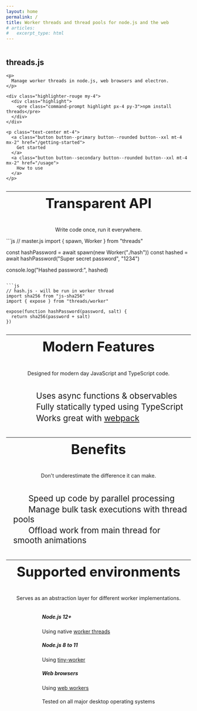 ```yaml
---
layout: home
permalink: /
title: Worker threads and thread pools for node.js and the web
# articles:
#   excerpt_type: html
---
```


<style>
  article a:not(.button) {
    font-weight: inherit;
  }

  section {
    align-items: center;
    display: flex;
    flex-direction: column;
  }
  section h2 {
    border: none;
    font-size: 2.3rem;
    line-height: 100%;
    margin-top: 0;
  }
  .index-features ul {
    font-size: 1.4rem;
    list-style-type: none;
    padding-left: 1.2rem;
  }
  .index-features ul > li {
    margin: 0.2rem 0;
  }
  .index-feature-icon {
    display: inline-block;
    margin-right: 1rem;
    text-align: center;
    width: 1.2rem;
  }

  .card__header {
    color: inherit !important;
    cursor: default !important;
    text-decoration: none !important;
  }
  .card__header > h4 {
    color: inherit;
  }
  .card__header > h4 > i {
    margin: 0 0.1rem;
  }

  .card-flex {
    flex-basis: 90% !important;
  }
  @media (min-width: 600px) {
    .card-flex {
      flex-basis: 46% !important;
    }
  }
  @media (min-width: 800px) {
    .card-flex {
      flex-basis: 28% !important;
    }
  }

  .highlight pre {
    border-radius: 0.4rem;
  }

  .highlight pre.command-prompt {
    color: #f8f8f8;
  }

  .command-prompt:before {
    content: "> ";
    opacity: 0.8;
  }
</style>

<section class="hero" style="position: relative">
  <div class="my-5">
    <h1>threads.js</h1>

    <p>
      Manage worker threads in node.js, web browsers and electron.
    </p>

    <div class="highlighter-rouge my-4">
      <div class="highlight">
        <pre class="command-prompt highlight px-4 py-3">npm install threads</pre>
      </div>
    </div>

    <p class="text-center mt-4">
      <a class="button button--primary button--rounded button--xxl mt-4 mx-2" href="/getting-started">
        Get started
      </a>
      <a class="button button--secondary button--rounded button--xxl mt-4 mx-2" href="/usage">
        How to use
      </a>
    </p>
  </div>
</section>

<hr />

<section class="index-features my-5">
  <h2 class="text-center">Transparent API</h2>

  <p class="mt-3 text-center" markdown="1">
    Write code once, run it everywhere.
  </p>

  <div class="d-flex flex-column" markdown="1">
```js
// master.js
import { spawn, Worker } from "threads"

const hashPassword = await spawn(new Worker("./hash"))
const hashed = await hashPassword("Super secret password", "1234")

console.log("Hashed password:", hashed)
```

```js
// hash.js - will be run in worker thread
import sha256 from "js-sha256"
import { expose } from "threads/worker"

expose(function hashPassword(password, salt) {
  return sha256(password + salt)
})
```
  </div>
</section>

<hr />

<section class="index-features my-5">
  <h2 class="text-center">Modern Features</h2>

  <p class="mt-3 text-center" markdown="1">
    Designed for modern day JavaScript and TypeScript code.
  </p>

  <ul class="mt-3">
    <li>
      <span class="index-feature-icon"><i class="fab fa-js-square"></i></span>
      Uses async functions &amp; observables
    </li>
    <li>
      <span class="index-feature-icon"><i class="fas fa-check-square"></i></span>
      Fully statically typed using TypeScript
    </li>
    <li>
      <span class="index-feature-icon"><i class="fas fa-box"></i></span>
      Works great with <a href="https://webpack.js.org/" rel="nofollow noopener" target="_blank">webpack</a>
    </li>
  </ul>
</section>

<hr />

<section class="index-features my-5">
  <h2 class="text-center">Benefits</h2>

  <p class="mt-3 text-center" markdown="1">
    Don't underestimate the difference it can make.
  </p>

  <ul class="mt-3">
    <li>
      <span class="index-feature-icon"><i class="fas fa-forward"></i></span>
      Speed up code by parallel processing
    </li>
    <li>
      <span class="index-feature-icon"><i class="fas fa-list-alt"></i></span>
      Manage bulk task executions with thread pools
    </li>
    <li>
      <span class="index-feature-icon"><i class="fas fa-desktop"></i></span>
      Offload work from main thread for smooth animations
    </li>
  </ul>
</section>

<hr />

<section class="index-features my-5">
  <h2 class="text-center">Supported environments</h2>

  <p class="mt-3 text-center" markdown="1">
    Serves as an abstraction layer for different worker implementations.
  </p>

  <div class="mt-1">
    <div class="grid" style="justify-content: center">
      <div class="card cell m-3 card-flex">
        <div class="card__content text-center">
          <div class="card__header">
            <h4><i class="fab fa-node-js"></i></h4>
          </div>
          <p>
            <h5>Node.js 12+</h5>
            Using native <a href="https://nodejs.org/api/worker_threads.html" rel="nofollow noopener" target="_blank">worker threads</a>
          </p>
        </div>
      </div>
      <div class="card cell m-3 card-flex">
        <div class="card__content text-center">
          <div class="card__header">
            <h4><i class="fab fa-node-js"></i></h4>
          </div>
          <p>
            <h5>Node.js 8 to 11</h5>
            Using <a href="https://github.com/avoidwork/tiny-worker" rel="nofollow noopener" target="_blank">tiny-worker</a>
          </p>
        </div>
      </div>
      <div class="card cell m-3 card-flex">
        <div class="card__content text-center">
          <div class="card__header">
            <h4>
              <i class="fab fa-chrome"></i>
              <i class="fab fa-firefox"></i>
              <i class="fab fa-safari"></i>
              <i class="fab fa-edge"></i>
            </h4>
          </div>
          <p>
            <h5>Web browsers</h5>
            Using <a href="https://developer.mozilla.org/en-US/docs/Web/API/Web_Workers_API" rel="nofollow noopener" target="_blank">web workers</a>
          </p>
        </div>
      </div>
      <div class="card cell cell--sm-11 cell--lg-4 m-3">
        <div class="card__content text-center">
          <div class="card__header">
            <h4>
              <i class="fab fa-windows"></i>
              <i class="fab fa-apple"></i>
              <i class="fab fa-linux"></i>
            </h4>
          </div>
          <p>
            Tested on all major desktop operating systems
          </p>
        </div>
      </div>
    </div>
  </div>
</section>

<!-- TODO: Section -->
  <!-- Link: Repository -->
  <!-- Link: Releases -->
  <!-- Link: Issues -->
<!-- --- -->

